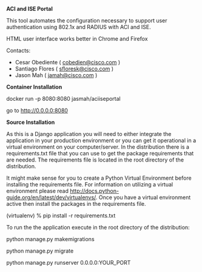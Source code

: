 **ACI and ISE Portal**

This tool automates the configuration necessary to support user authentication using 802.1x and RADIUS with ACI and ISE.


HTML user interface works better in Chrome and Firefox

Contacts:

* Cesar Obediente ( cobedien@cisco.com )
* Santiago Flores ( sfloresk@cisco.com )
* Jason Mah ( jamah@cisco.com )

**Container Installation**

docker run -p 8080:8080 jasmah/aciiseportal

go to http://0.0.0.0:8080


**Source Installation**

As this is a Django application you will need to either integrate the application in your production environment or you can get it operational in a virtual environment on your computer/server. In the distribution there is a requirements.txt file that you can use to get the package requirements that are needed. The requirements file is located in the root directory of the distribution.

It might make sense for you to create a Python Virtual Environment before installing the requirements file. For information on utilizing a virtual environment please read http://docs.python-guide.org/en/latest/dev/virtualenvs/. Once you have a virtual environment active then install the packages in the requirements file.

(virtualenv) % pip install -r requirements.txt

To run the the application execute in the root directory of the distribution:

python manage.py makemigrations

python manage.py migrate

python manage.py runserver 0.0.0.0:YOUR_PORT

